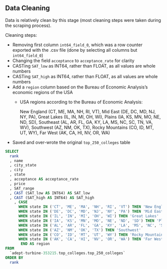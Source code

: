 ## Data Cleaning

Data is relatively clean by this stage (most cleaning steps were taken during the scraping process).

Cleaning steps:

- Removing first column `int64_field_0`, which was a row counter exported with the .csv file (done by selecting all columns but `int64_field_0`)
- Changing the field `acceptance` to `acceptance_rate` for clarity
- CASTing `SAT_low` as INT64, rather than FLOAT, as all values are whole numbers
- CASTing `SAT_high` as INT64, rather than FLOAT, as all values are whole numbers
- Add a `region` column based on the Bureau of Economic Analysis’s economic regions of the USA
    - USA regions according to the Bureau of Economic Analysis:
        
        New England (CT, ME, MA, NH, RI, VT), Mid East (DE, DC, MD, NJ, NY, PA), Great Lakes (IL, IN, MI, OH, WI), Plains (IA, KS, MN, MO, NE, ND, SD), Southeast (AL, AR, FL, GA, KY, LA, MS, NC, SC, TN, VA, WV), Southwest (AZ, NM, OK, TX), Rocky Mountains (CO, ID, MT, UT, WY), Far West (AK, CA, HI, NV, OR, WA)
- Saved and over-wrote the original `top_250_colleges` table
        

```sql
SELECT  
  rank
  , name
  , city_state
  , city
  , state
  , acceptance AS acceptance_rate
  , price
  , SAT_range
  , CAST (SAT_low AS INT64) AS SAT_low
  , CAST (SAT_high AS INT64) AS SAT_high
	, CASE
      WHEN state IN ('CT', 'ME', 'MA', 'NH', 'RI', 'VT') THEN 'New England'
      WHEN state IN ('DE', 'DC', 'MD', 'NJ', 'NY', 'PA') THEN 'Mid East'
      WHEN state IN ('IL', 'IN', 'MI', 'OH', 'WI') THEN 'Great Lakes'
      WHEN state IN ('IA', 'KS', 'MN', 'MO', 'NE', 'ND', 'SD') THEN 'Plains'
      WHEN state IN ('AL', 'AR', 'FL', 'GA', 'KY', 'LA', 'MS', 'NC', 'SC', 'TN', 'VA', 'WV') THEN 'Southeast'
      WHEN state IN ('AZ', 'NM', 'OK', 'TX') THEN 'Southwest'
      WHEN state IN ('CO', 'ID', 'MT', 'UT', 'WY') THEN 'Rocky Mountains'
      WHEN state IN ('AK', 'CA', 'HI', 'NV', 'OR', 'WA') THEN 'Far West'
	   END AS region
FROM 
  `adept-turbine-353215.top_colleges.top_250_colleges`
ORDER BY
  rank
```
